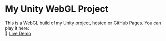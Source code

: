 ﻿# My Unity WebGL Project
This is a WebGL build of my Unity project, hosted on GitHub Pages. You can play it here:  
🔗 [Live Demo](https://chayesh-sudo.github.io/webGLdemo//)
